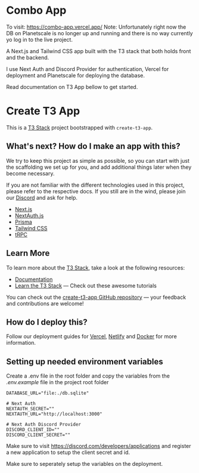 # Combo App

To visit: https://combo-app.vercel.app/
Note: Unfortunately right now the DB on Planetscale is no longer up and running and there is no way currently yo log in to the live project.

A Next.js and Tailwind CSS app built with the T3 stack that both holds front and the backend.

I use Next Auth and Discord Provider for authentication, Vercel for deployment and Planetscale for deploying the database.

Read documentation on T3 App bellow to get started.

# Create T3 App

This is a [T3 Stack](https://create.t3.gg/) project bootstrapped with `create-t3-app`.

## What's next? How do I make an app with this?

We try to keep this project as simple as possible, so you can start with just the scaffolding we set up for you, and add additional things later when they become necessary.

If you are not familiar with the different technologies used in this project, please refer to the respective docs. If you still are in the wind, please join our [Discord](https://t3.gg/discord) and ask for help.

- [Next.js](https://nextjs.org)
- [NextAuth.js](https://next-auth.js.org)
- [Prisma](https://prisma.io)
- [Tailwind CSS](https://tailwindcss.com)
- [tRPC](https://trpc.io)

## Learn More

To learn more about the [T3 Stack](https://create.t3.gg/), take a look at the following resources:

- [Documentation](https://create.t3.gg/)
- [Learn the T3 Stack](https://create.t3.gg/en/faq#what-learning-resources-are-currently-available) — Check out these awesome tutorials

You can check out the [create-t3-app GitHub repository](https://github.com/t3-oss/create-t3-app) — your feedback and contributions are welcome!

## How do I deploy this?

Follow our deployment guides for [Vercel](https://create.t3.gg/en/deployment/vercel), [Netlify](https://create.t3.gg/en/deployment/netlify) and [Docker](https://create.t3.gg/en/deployment/docker) for more information.

## Setting up needed environment variables

Create a .env file in the root folder and copy the variables from the _.env.example_ file in the project root folder

```
DATABASE_URL="file:./db.sqlite"

# Next Auth
NEXTAUTH_SECRET=""
NEXTAUTH_URL="http://localhost:3000"

# Next Auth Discord Provider
DISCORD_CLIENT_ID=""
DISCORD_CLIENT_SECRET=""
```

Make sure to visit https://discord.com/developers/applications and register a new application to setup the client secret and id.

Make sure to seperately setup the variables on the deployment.
